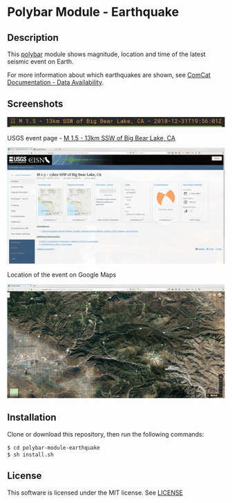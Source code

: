 # Polybar Module - Earthquake

## Description
This [polybar](https://github.com/jaagr/polybar)  module shows magnitude, location and time of the latest seismic event on Earth.

For more information about which earthquakes are shown, see  [ComCat Documentation - Data Availability](https://earthquake.usgs.gov/data/comcat/data-availability.php).

## Screenshots

<img alt="Screenshot of polybar module: earthquake" src="screenshots/polybar-module-earthquake.png" width="643">

USGS event page - [M 1.5 - 13km SSW of Big Bear Lake, CA](https://earthquake.usgs.gov/earthquakes/eventpage/ci38412120/executive)

<img alt="USGS event page for earthquake with id ci38412120" src="screenshots/usgs-ci38412120-event-page.png" width="643">

Location of the event on Google Maps

<img alt="Location of the event on Google Maps" src="screenshots/usgs-ci38412120-google-map.png" width="643">

## Installation
Clone or download this repository, then run the following commands:
```
$ cd polybar-module-earthquake
$ sh install.sh
```

## License
This software is licensed under the MIT license. See [LICENSE](LICENSE.md)
